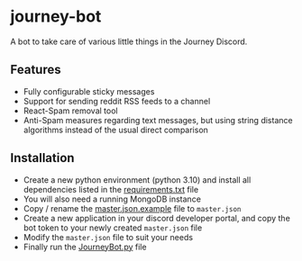 # journey-bot

A bot to take care of various little things in the Journey Discord.

## Features
- Fully configurable sticky messages
- Support for sending reddit RSS feeds to a channel
- React-Spam removal tool
- Anti-Spam measures regarding text messages, but using string distance algorithms instead of the usual direct comparison

## Installation
- Create a new python environment (python 3.10) and install all dependencies listed in the [requirements.txt](/requirements.txt) file
- You will also need a running MongoDB instance
- Copy / rename the [master.json.example](/config/master.json.example) file to `master.json`
- Create a new application in your discord developer portal, and copy the bot token to your newly created `master.json` file
- Modify the `master.json` file to suit your needs
- Finally run the [JourneyBot.py](/JourneyBot/JourneyBot.py) file
